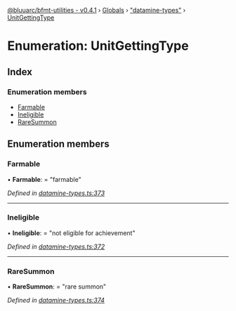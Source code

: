 [@bluuarc/bfmt-utilities - v0.4.1](../README.md) › [Globals](../globals.md) › ["datamine-types"](../modules/_datamine_types_.md) › [UnitGettingType](_datamine_types_.unitgettingtype.md)

# Enumeration: UnitGettingType

## Index

### Enumeration members

* [Farmable](_datamine_types_.unitgettingtype.md#farmable)
* [Ineligible](_datamine_types_.unitgettingtype.md#ineligible)
* [RareSummon](_datamine_types_.unitgettingtype.md#raresummon)

## Enumeration members

###  Farmable

• **Farmable**: = "farmable"

*Defined in [datamine-types.ts:373](https://github.com/BluuArc/bfmt-utilities/blob/master/src/datamine-types.ts#L373)*

___

###  Ineligible

• **Ineligible**: = "not eligible for achievement"

*Defined in [datamine-types.ts:372](https://github.com/BluuArc/bfmt-utilities/blob/master/src/datamine-types.ts#L372)*

___

###  RareSummon

• **RareSummon**: = "rare summon"

*Defined in [datamine-types.ts:374](https://github.com/BluuArc/bfmt-utilities/blob/master/src/datamine-types.ts#L374)*
